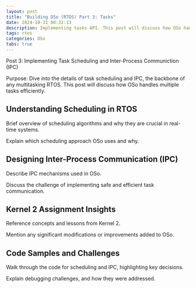 ```yaml
---
layout: post
title: "Building OSo (RTOS) Part 3: Tasks"
date: 2024-10-31 00:32:13
description: Implementing tasks API. This post will discuss how OSo handles multiple tasks efficiently.
tags: rtos
categories: OSo
tabs: true
---
```


Post 3: Implementing Task Scheduling and Inter-Process Communiction (IPC)

Purpose: Dive into the details of task scheduling and IPC, the
backbone of any multitasking RTOS. This post will discuss how
OSo handles multiple tasks efficiently.

## Understanding Scheduling in RTOS

Brief overview of scheduling algorithms and why they are
crucial in real-time systems.

Explain which scheduling approach OSo uses and why.

## Designing Inter-Process Communication (IPC)

Describe IPC mechanisms used in OSo.

Discuss the challenge of implementing safe and efficient task communication.

## Kernel 2 Assignment Insights

Reference concepts and lessons from Kernel 2.

Mention any significant modifications or improvements added to OSo.

## Code Samples and Challenges

Walk through the code for scheduling and IPC, highlighting key decisions.

Explain debugging challenges, and how they were addressed.
